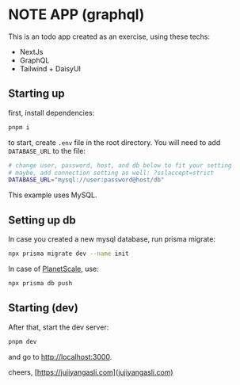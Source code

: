 # NOTE APP (graphql)

This is an todo app created as an exercise, using these techs:

- NextJs
- GraphQL
- Tailwind + DaisyUI

## Starting up
first, install dependencies:
```bash
pnpm i
```


to start, create `.env` file in the root directory.
You will need to add `DATABASE_URL` to the file:
```bash
# change user, password, host, and db below to fit your setting
# maybe, add connection setting as well: ?sslaccept=strict
DATABASE_URL="mysql://user:password@host/db"
```
This example uses MySQL.

## Setting up db
In case you created a new mysql database, run prisma migrate:
```bash
npx prisma migrate dev --name init
```


In case of [PlanetScale](https://planetscale.com/), use:
```bash
npx prisma db push
```

## Starting (dev)
After that, start the dev server:
```bash
pnpm dev
```

and go to [http://localhost:3000](http://localhost:3000).

cheers, [https://jujiyangasli.com](jujiyangasli.com)
